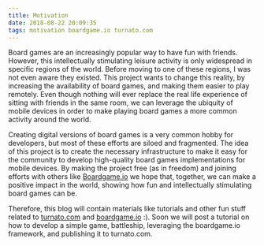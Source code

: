```yaml
---
title: Motivation
date: 2018-08-22 20:09:35
tags: motivation boardgame.io turnato.com
---
```


Board games are an increasingly popular way to have fun with friends. However, this intellectually stimulating leisure activity is only widespread in specific regions of the world. Before moving to one of these regions, I was not even aware they existed. This project wants to change this reality, by increasing the availability of board games, and making them easier to play remotely. Even though nothing will ever replace the real life experience of sitting with friends in the same room, we can leverage the ubiquity of mobile devices in order to make playing board games a more common activity around the world.

Creating digital versions of board games is a very common hobby for developers, but most of these efforts are siloed and fragmented. The idea of this project is to create the necessary infrastructure to make it easy for the community to develop high-quality board games implementations for mobile devices. By making the project free (as in freedom) and joining efforts with others like [Boardgame.io](https://boardgame.io) we hope that, together, we can make a positive impact in the world, showing how fun and intellectually stimulating board games can be.

Therefore, this blog will contain materials like tutorials and other fun stuff related to [turnato.com](https://turnato.com) and [boardgame.io](https://boardgame.io) :). Soon we will post a tutorial on how to develop a simple game, battleship, leveraging the boardgame.io framework, and publishing it to turnato.com.
